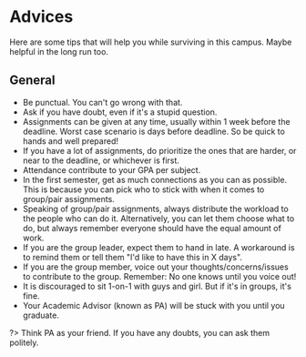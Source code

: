 # Advices

Here are some tips that will help you while surviving in this campus. Maybe helpful in the long run too.

## General

- Be punctual. You can't go wrong with that.
- Ask if you have doubt, even if it's a stupid question.
- Assignments can be given at any time, usually within 1 week before the deadline. Worst case scenario is days before deadline. So be quick to hands and well prepared!
- If you have a lot of assignments, do prioritize the ones that are harder, or near to the deadline, or whichever is first.
- Attendance contribute to your GPA per subject.
- In the first semester, get as much connections as you can as possible. This is because you can pick who to stick with when it comes to group/pair assignments.
- Speaking of group/pair assignments, always distribute the workload to the people who can do it. Alternatively, you can let them choose what to do, but always remember everyone should have the equal amount of work.
- If you are the group leader, expect them to hand in late. A workaround is to remind them or tell them "I'd like to have this in X days".
- If you are the group member, voice out your thoughts/concerns/issues to contribute to the group. Remember: No one knows until you voice out!
- It is discouraged to sit 1-on-1 with guys and girl. But if it's in groups, it's fine.
- Your Academic Advisor (known as PA) will be stuck with you until you graduate.

?> Think PA as your friend. If you have any doubts, you can ask them politely.
